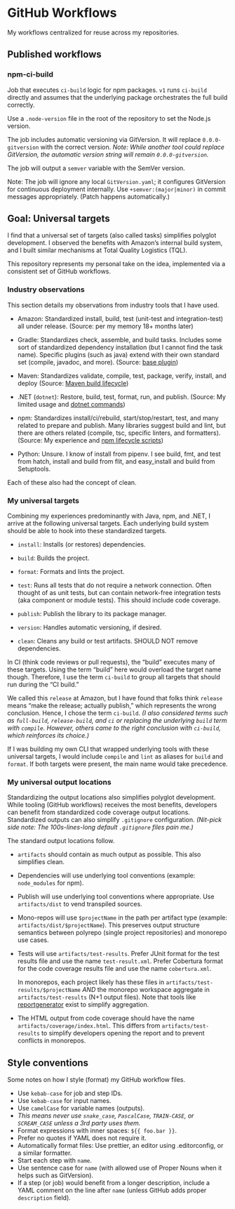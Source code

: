 # GitHub Workflows

My workflows centralized for reuse across my repositories.

## Published workflows

### npm-ci-build

Job that executes `ci-build` logic for npm packages.
`v1` runs `ci-build` directly and assumes that the underlying package orchestrates the full build correctly.

Use a `.node-version` file in the root of the repository to set the Node.js version.

The job includes automatic versioning via GitVersion.
It will replace `0.0.0-gitversion` with the correct version.
_Note: While another tool could replace GitVersion, the automatic version string will remain `0.0.0-gitversion`._

The job will output a `semver` variable with the SemVer version.

Note: The job will ignore any local `GitVersion.yaml`; it configures GitVersion for continuous deployment internally.
Use `+semver:(major|minor)` in commit messages appropriately.
(Patch happens automatically.)

## Goal: Universal targets

I find that a universal set of targets (also called tasks) simplifies polyglot development.
I observed the benefits with Amazon’s internal build system, and I built similar mechanisms at Total Quality Logistics (TQL).

This repository represents my personal take on the idea, implemented via a consistent set of GitHub workflows.

### Industry observations

This section details my observations from industry tools that I have used.

- Amazon: Standardized install, build, test (unit-test and integration-test) all under release.
  (Source: per my memory 18+ months later)

- Gradle: Standardizes check, assemble, and build tasks.
  Includes some sort of standardized dependency installation (but I cannot find the task name).
  Specific plugins (such as java) extend with their own standard set (compile, javadoc, and more).
  (Source: [base plugin](https://docs.gradle.org/current/userguide/base_plugin.html))

- Maven: Standardizes validate, compile, test, package, verify, install, and deploy
  (Source: [Maven build lifecycle](https://maven.apache.org/guides/introduction/introduction-to-the-lifecycle.html))

- .NET (`dotnet`): Restore, build, test, format, run, and publish.
  (Source: My limited usage and [dotnet commands](https://learn.microsoft.com/en-us/dotnet/core/tools/dotnet))

- npm: Standardizes install/ci/rebuild, start/stop/restart, test, and many related to prepare and publish.
  Many libraries suggest build and lint, but there are others related (compile, tsc, specific linters, and formatters).
  (Source: My experience and [npm lifecycle scripts](https://docs.npmjs.com/cli/v10/using-npm/scripts))

- Python: Unsure.
  I know of install from pipenv.
  I see build, fmt, and test from hatch, install and build from flit, and easy_install and build from Setuptools.

Each of these also had the concept of clean.

### My universal targets

Combining my experiences predominantly with Java, npm, and .NET, I arrive at the following universal targets.
Each underlying build system should be able to hook into these standardized targets.

- `install`: Installs (or restores) dependencies.

- `build`: Builds the project.

- `format`: Formats and lints the project.

- `test`: Runs all tests that do not require a network connection.
  Often thought of as unit tests, but can contain network-free integration tests (aka component or module tests).
  This should include code coverage.

- `publish`: Publish the library to its package manager.

- `version`: Handles automatic versioning, if desired.

- `clean`: Cleans any build or test artifacts.
  SHOULD NOT remove dependencies.

In CI (think code reviews or pull requests), the “build” executes many of these targets.
Using the term “build” here would overload the target name though.
Therefore, I use the term `ci-build` to group all targets that should run during the “CI build.”

We called this `release` at Amazon, but I have found that folks think `release` means “make the release; actually publish,” which represents the wrong conclusion.
Hence, I chose the term `ci-build`.
_(I also considered terms such as `full-build`, `release-build`, and `ci` or replacing the underlying `build` term with `compile`.
However, others came to the right conclusion with `ci-build`, which reinforces its choice.)_

If I was building my own CLI that wrapped underlying tools with these universal targets, I would include `compile` and `lint` as aliases for `build` and `format`.
If both targets were present, the main name would take precedence.

### My universal output locations

Standardizing the output locations also simplifies polyglot development.
While tooling (GitHub workflows) receives the most benefits, developers can benefit from standardized code coverage output locations.
Standardized outputs can also simplify `.gitignore` configuration.
_(Nit-pick side note: The 100s-lines-long default `.gitignore` files pain me.)_

The standard output locations follow.

- `artifacts` should contain as much output as possible.
  This also simplifies clean.

- Dependencies will use underlying tool conventions (example: `node_modules` for npm).

- Publish will use underlying tool conventions where appropriate.
  Use `artifacts/dist` to vend transpiled sources.

- Mono-repos will use `$projectName` in the path per artifact type (example: `artifacts/dist/$projectName`).
  This preserves output structure semantics between polyrepo (single project repositories) and monorepo use cases.

- Tests will use `artifacts/test-results`.
  Prefer JUnit format for the test results file and use the name `test-result.xml`.
  Prefer Cobertura format for the code coverage results file and use the name `cobertura.xml`.

  In monorepos, each project likely has these files in `artifacts/test-results/$projectName` _AND_ the monorepo workspace aggregate in `artifacts/test-results` (N+1 output files).
  Note that tools like [reportgenerator](https://reportgenerator.io) exist to simplify aggregation.

- The HTML output from code coverage should have the name `artifacts/coverage/index.html`.
  This differs from `artifacts/test-results` to simplify developers opening the report and to prevent conflicts in monorepos.

## Style conventions

Some notes on how I style (format) my GitHub workflow files.

- Use `kebab-case` for job and step IDs.
- Use `kebab-case` for input names.
- Use `camelCase` for variable names (outputs).
- _This means never use `snake_case`, `PascalCase`, `TRAIN-CASE`, or `SCREAM_CASE` unless a 3rd party uses them._
- Format expressions with inner spaces: `${{ foo.bar }}`.
- Prefer no quotes if YAML does not require it.
- Automatically format files: Use prettier, an editor using .editorconfig, or a similar formatter.
- Start each step with `name`.
- Use sentence case for `name` (with allowed use of Proper Nouns when it helps such as GitVersion).
- If a step (or job) would benefit from a longer description, include a YAML comment on the line after `name` (unless GitHub adds proper `description` field).

